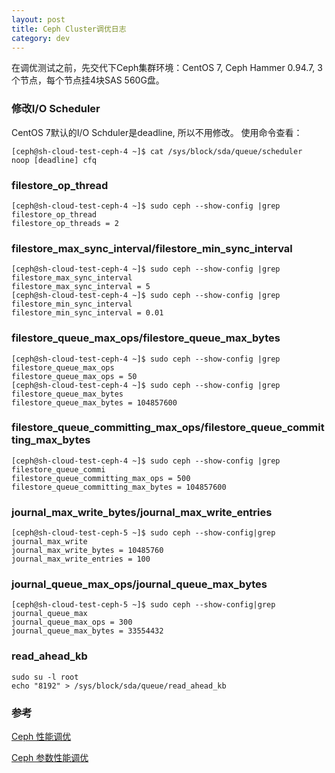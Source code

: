 ```yaml
---
layout: post
title: Ceph Cluster调优日志
category: dev 
---
```


在调优测试之前，先交代下Ceph集群环境：CentOS 7, Ceph Hammer 0.94.7, 3个节点，每个节点挂4块SAS 560G盘。

### 修改I/O Scheduler
CentOS 7默认的I/O Schduler是deadline, 所以不用修改。
使用命令查看：
```
[ceph@sh-cloud-test-ceph-4 ~]$ cat /sys/block/sda/queue/scheduler 
noop [deadline] cfq 
```

### filestore_op_thread 
```
[ceph@sh-cloud-test-ceph-4 ~]$ sudo ceph --show-config |grep filestore_op_thread
filestore_op_threads = 2
```

### filestore_max_sync_interval/filestore_min_sync_interval
```
[ceph@sh-cloud-test-ceph-4 ~]$ sudo ceph --show-config |grep filestore_max_sync_interval
filestore_max_sync_interval = 5
[ceph@sh-cloud-test-ceph-4 ~]$ sudo ceph --show-config |grep filestore_min_sync_interval
filestore_min_sync_interval = 0.01
```

### filestore_queue_max_ops/filestore_queue_max_bytes
```
[ceph@sh-cloud-test-ceph-4 ~]$ sudo ceph --show-config |grep filestore_queue_max_ops
filestore_queue_max_ops = 50
[ceph@sh-cloud-test-ceph-4 ~]$ sudo ceph --show-config |grep filestore_queue_max_bytes
filestore_queue_max_bytes = 104857600
```

### filestore_queue_committing_max_ops/filestore_queue_committing_max_bytes 
```
[ceph@sh-cloud-test-ceph-4 ~]$ sudo ceph --show-config |grep filestore_queue_commi
filestore_queue_committing_max_ops = 500
filestore_queue_committing_max_bytes = 104857600
```

### journal_max_write_bytes/journal_max_write_entries 
```
[ceph@sh-cloud-test-ceph-5 ~]$ sudo ceph --show-config|grep journal_max_write
journal_max_write_bytes = 10485760
journal_max_write_entries = 100
```

### journal_queue_max_ops/journal_queue_max_bytes 
```
[ceph@sh-cloud-test-ceph-5 ~]$ sudo ceph --show-config|grep journal_queue_max
journal_queue_max_ops = 300
journal_queue_max_bytes = 33554432
```

### read_ahead_kb
```
sudo su -l root
echo "8192" > /sys/block/sda/queue/read_ahead_kb
```


### 参考
[Ceph 性能调优](http://www.oschina.net/translate/ceph-bobtail-jbod-performance-tuning)

[Ceph 参数性能调优](http://blog.csdn.net/changtao381/article/details/49907115)
